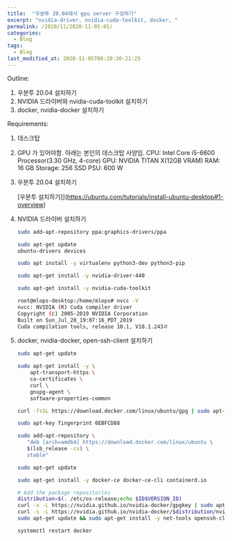 ```yaml
---
title:  "우분투 20.04에서 gpu server 구성하기"
excerpt: "nvidia-driver, nvidia-cuda-toolkit, docker, "
permalink: /2020/11/2020-11-05-01/
categories:
  - Blog
tags:
  - Blog
last_modified_at: 2020-11-05T08:20:30-21:25
---
```


Outline:

1. 우분투 20.04 설치하기
2. NVIDIA 드라이버와 nvidia-cuda-toolkit 설치하기
3. docker, nvidia-docker 설치하기

Requirements:

1. 데스크탑
2. GPU 가 있어야함. 아래는 본인의 데스크탑 사양임.
  CPU: Intel Core i5-6600 Processor(3.30 GHz, 4-core)
  GPU: NVIDIA TITAN X(12GB VRAM)
  RAM: 16 GB
  Storage: 256 SSD
  PSU: 600 W

1. 우분투 20.04 설치하기

    [우분투 설치하기]](https://ubuntu.com/tutorials/install-ubuntu-desktop#1-overview)

2. NVIDIA 드라이버 설치하기

    ```bash
    sudo add-apt-repository ppa:graphics-drivers/ppa

    ```

    ```bash
    sudo apt-get update
    ubuntu-drivers devices

    ```

    ```bash
    sudo apt install -y virtualenv python3-dev python3-pip

    ```

    ```bash
    sudo apt-get install -y nvidia-driver-440

    ```

    ```bash
    sudo apt-get install -y nvidia-cuda-toolkit

    ```

    ```bash
    root@mlops-desktop:/home/mlops# nvcc -V
    nvcc: NVIDIA (R) Cuda compiler driver
    Copyright (c) 2005-2019 NVIDIA Corporation
    Built on Sun_Jul_28_19:07:16_PDT_2019
    Cuda compilation tools, release 10.1, V10.1.243ㄹ
    ```

3. docker, nvidia-docker, open-ssh-client 설치하기

    ```bash
    sudo apt-get update

    sudo apt-get install -y \
        apt-transport-https \
        ca-certificates \
        curl \
        gnupg-agent \
        software-properties-common

    curl -fsSL https://download.docker.com/linux/ubuntu/gpg | sudo apt-key add -

    sudo apt-key fingerprint 0EBFCD88

    sudo add-apt-repository \
       "deb [arch=amd64] https://download.docker.com/linux/ubuntu \
       $(lsb_release -cs) \
       stable"

    ```

    ```bash
    sudo apt-get update

    sudo apt-get install -y docker-ce docker-ce-cli containerd.io

    # Add the package repositories
    distribution=$(. /etc/os-release;echo $ID$VERSION_ID)
    curl -s -L https://nvidia.github.io/nvidia-docker/gpgkey | sudo apt-key add -
    curl -s -L https://nvidia.github.io/nvidia-docker/$distribution/nvidia-docker.list | sudo tee /etc/apt/sources.list.d/nvidia-docker.list
    sudo apt-get update && sudo apt-get install -y net-tools openssh-client nvidia-container-toolkit

    systemctl restart docker

    ```
